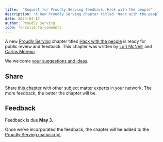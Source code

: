 ```yaml
---
title:  "Request for Proudly Serving feedback: Hack with the people"
description: "A new Proudly Serving chapter titled 'Hack with the people' by Lori McNeill and Carlos Moreno is ready for public review and feedback."
date: 2024-04-17
author: Proudly Serving
icon: fa-solid fa-comments
---
```


A new [Proudly Serving](/) chapter titled [Hack with the people](/contents/hack-with-the-people) is ready for public review and feedback. This chapter was written by [Lori McNeill](/people/lori-mcneill) and [Carlos Moreno](/people/carlos-moreno).

We welcome [your suggestions and ideas](/contents/hack-with-the-people).

## Share

Share [this chapter](/contents/hack-with-the-people) with other subject matter experts in your network. The more feedback, the better the chapter will be.

## Feedback

Feedback is due **May 3**.

Once we’ve incorporated the feedback, the chapter will be added to the [Proudly Serving manuscript](/manuscript/).
